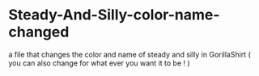 # Steady-And-Silly-color-name-changed
a file that changes the color and name of steady and silly in GorillaShirt ( you can also change for what ever you want it to be ! ) 
